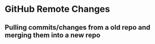 # GitHub Remote Changes

## Pulling commits/changes from a old repo and merging them into a new repo